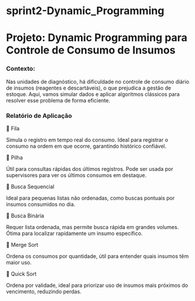 # sprint2-Dynamic_Programming

# Projeto: Dynamic Programming para Controle de Consumo de Insumos

### Contexto: 
Nas unidades de diagnóstico, há dificuldade no controle de consumo diário de insumos (reagentes e descartáveis), o que prejudica a gestão de estoque. Aqui, vamos simular dados e aplicar algoritmos clássicos para resolver esse problema de forma eficiente.

### Relatório de Aplicação
🔹 Fila

Simula o registro em tempo real do consumo. Ideal para registrar o consumo na ordem em que ocorre, garantindo histórico confiável.

🔹 Pilha

Útil para consultas rápidas dos últimos registros. Pode ser usada por supervisores para ver os últimos consumos em destaque.

🔹 Busca Sequencial

Ideal para pequenas listas não ordenadas, como buscas pontuais por insumos consumidos no dia.

🔹 Busca Binária

Requer lista ordenada, mas permite busca rápida em grandes volumes. Ótima para localizar rapidamente um insumo específico.

🔹 Merge Sort

Ordena os consumos por quantidade, útil para entender quais insumos têm maior uso.

🔹 Quick Sort

Ordena por validade, ideal para priorizar uso de insumos mais próximos do vencimento, reduzindo perdas.
